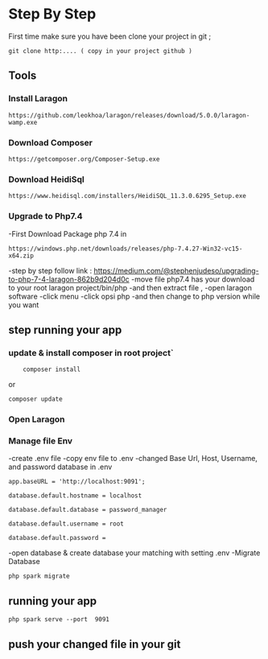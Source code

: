 # Step By Step
First time make sure you have been clone your project in git ;
```
git clone http:.... ( copy in your project github )
```

## Tools


### Install Laragon
```
https://github.com/leokhoa/laragon/releases/download/5.0.0/laragon-wamp.exe
```


### Download Composer
```
https://getcomposer.org/Composer-Setup.exe
```


### Download HeidiSql
```
https://www.heidisql.com/installers/HeidiSQL_11.3.0.6295_Setup.exe
```



### Upgrade to Php7.4
-First Download Package php 7.4 in 
```
https://windows.php.net/downloads/releases/php-7.4.27-Win32-vc15-x64.zip
```

-step by step follow link : https://medium.com/@stephenjudeso/upgrading-to-php-7-4-laragon-862b9d204d0c
-move file php7.4 has your download to your root laragon project/bin/php
-and then extract file ,
-open laragon software 
-click menu
-click opsi php 
-and then change to php version while you want

## step running your app
### update & install composer in root project`
```
    composer install
```

or

```
composer update
```

### Open Laragon


### Manage file Env
-create .env file
-copy env file to .env
-changed  Base Url, Host, Username, and password database in .env
```
app.baseURL = 'http://localhost:9091';

database.default.hostname = localhost

database.default.database = password_manager

database.default.username = root

database.default.password = 

```

-open database & create database your matching with setting .env
-Migrate Database
```
php spark migrate
```

## running your app
```
php spark serve --port  9091
```



## push your changed file in your git
